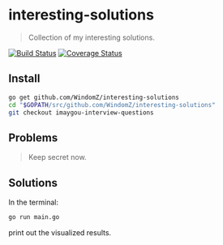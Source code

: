 # interesting-solutions

> Collection of my interesting solutions.

[![Build Status](https://travis-ci.org/WindomZ/interesting-solutions.svg?branch=imaygou-interview-questions)](https://travis-ci.org/WindomZ/interesting-solutions)
[![Coverage Status](https://coveralls.io/repos/github/WindomZ/interesting-solutions/badge.svg?branch=imaygou-interview-questions)](https://coveralls.io/github/WindomZ/interesting-solutions?branch=imaygou-interview-questions)

## Install

```bash
go get github.com/WindomZ/interesting-solutions
cd "$GOPATH/src/github.com/WindomZ/interesting-solutions"
git checkout imaygou-interview-questions
```

## Problems

> Keep secret now.

## Solutions

In the terminal:
```bash
go run main.go
```
print out the visualized results.
